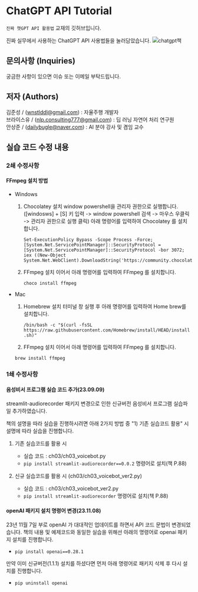 # ChatGPT API Tutorial
`진짜 챗GPT API 활용법` 교재의 깃허브입니다.  

진짜 실무에서 사용하는 ChatGPT API 사용법들을 눌러담았습니다.
![chatgpt책](https://github.com/chatgpt-kr/chatgpt-api-tutorial/assets/79401093/1716e11f-5e6a-4fb0-bf37-7ec4781166ef)

## 문의사항 (Inquiries)

궁금한 사항이 있으면 이슈 또는 이메일 부탁드립니다.

## 저자 (Authors)

김준성 / (wnstlddl@gmail.com)  : 자율주행 개발자  
브라이스유 / (nlp.consulting777@gmail.com) :  딥 러닝 자연어 처리 연구원  
안상준 / (dailybugle@naver.com) : AI 분야 강사 및 겸임 교수


## 실습 코드 수정 내용
### 2쇄 수정사항
#### FFmpeg 설치 방법
- Windows
  1) Chocolatey 설치
     window powershell을 관리자 권한으로 실행합니다.([windosws] + [S] 키 입력 -> window powershell 검색 -> 마우스 우클릭 -> 관리자 권한으로 실행 클릭)
     아래 명령어를 입력하여 Chocolatey 를 설치합니다.
     ```
     Set-ExecutionPolicy Bypass -Scope Process -Force; [System.Net.ServicePointManager]::SecurityProtocol = [System.Net.ServicePointManager]::SecurityProtocol -bor 3072; iex ((New-Object System.Net.WebClient).DownloadString('https://community.chocolatey.org/install.ps1'))
     ```
  3) FFmpeg 설치
     이어서 아래 명령어를 입력하여 FFmpeg 를 설치합니다.
     ```
     choco install ffmpeg
     ```
- Mac
  1) Homebrew 설치
     터미널 창 실행 후 아래 명령어를 입력하여 Home brew를 설치합니다.
     
     `/bin/bash -c "$(curl -fsSL https://raw.githubusercontent.com/Homebrew/install/HEAD/install.sh)"`
  3) FFmpeg 설치
    이어서 아래 명령어를 입력하여 FFmpeg 를 설치합니다.

    `brew install ffmpeg`
### 1쇄 수정사항
#### 음성비서 프로그램 실습 코드 추가(23.09.09)
streamlit-audiorecorder 패키지 변경으로 인한 신규버전 음성비서 프로그램 실습파일 추가하였습니다.

책의 설명을 따라 실습을 진행하시려면 아래 2가지 방법 중 "1) 기존 실습코드 활용" 시 설명에 따라 실습을 진행합니다.
1) 기존 실습코드를 활용 시 
   - 실습 코드 : ch03/ch03_voicebot.py
   - `pip install streamlit-audiorecorder==0.0.2` 명령어로 설치(책 P.88)
  
2) 신규 실습코드를 활용 시 (ch03/ch03_voicebot_ver2.py)
   - 실습 코드 : ch03/ch03_voicebot_ver2.py
   - `pip install streamlit-audiorecorder` 명령어로 설치(책 P.88) 

#### openAI 패키지 설치 명령어 변경(23.11.08)
23년 11월 7일 부로 openAI 가 대대적인 업데이트를 하면서 API 코드 문법이 변경되었습니다. 
책의 내용 및 예제코드와 동일한 실습을 위해선 아래의 명령어로 openai 패키지 설치를 진행합니다.
   - `pip install openai==0.28.1`

만약 이미 신규버전(1.1.1) 설치를 하셨다면 먼저 아래 명령어로 패키지 삭제 후 다시 설치를 진행합니다.
   - `pip uninstall openai`
